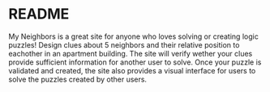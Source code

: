 # README

My Neighbors is a great site for anyone who loves solving or creating logic puzzles!  Design clues about 5 neighbors and their relative position to eachother in an apartment building.  The site will verify wether your clues provide sufficient information for another user to solve.  Once your puzzle is validated and created, the site also provides a visual interface for users to solve the puzzles created by other users.


